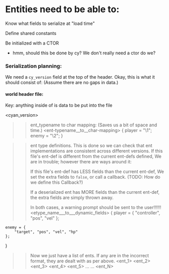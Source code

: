 


# Entities need to be able to:

Know what fields to serialize at "load time"

Define shared constants


Be initialized with a CTOR
- hmm, should this be done by cy? We don't really need a ctor do we?





### Serialization planning:
We need a `cy_version` field at the top of the header.
Okay, this is what it should consist of:
(Assume there are no gaps in data.)

#### world header file:
Key:
anything inside of <these> is data to be put into the file




<cyan_version>

>> ent_typename to char mapping:
>> (Saves us a bit of space and time.)
<ent-typename__to__char-mapping>
{
    player = "\1";
    enemy = "\2";
}

>> ent type definitions. This is done so we can check that ent implementations
>> are consistent across different versions.
>> If this file's ent-def is different from the current ent-defs defined,
>> We are in trouble; however there are ways around it:
>>
>> If this file's ent-def has LESS fields than the current ent-def,
>> We set the extra fields to `false`,
>> or call a callback.  (TODO: How do we define this Callback?)
>>
>> If a deserialized ent has MORE fields than the current ent-def, the extra
>> fields are simply thrown away.
>>
>> In both cases, a warning prompt should be sent to the user!!!!!!
<etype_name___to___dynamic_fields>
{
    player = {
        "controller", "pos", "vel"
    };

    enemy = {
        "target", "pos", "vel", "hp"
    };


}


>> Now we just have a list of ents.
>> If any are in the incorrect format, they are dealt with as per above.
<ent_1>
<ent_2>
<ent_3>
<ent_4>
<ent_5>
...
...
<ent_N>

